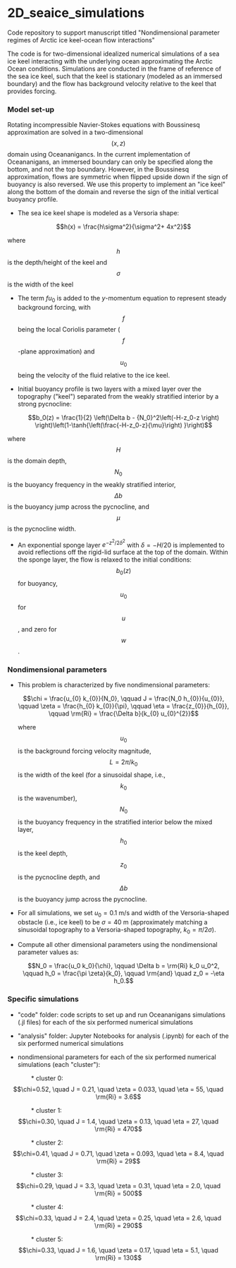 # 2D_seaice_simulations
Code repository to support manuscript titled "Nondimensional parameter regimes of Arctic ice keel-ocean flow interactions"

The code is for two-dimensional idealized numerical simulations of a sea ice keel interacting with the underlying ocean approximating the Arctic Ocean conditions. Simulations are conducted in the frame of reference of the sea ice keel, such that the keel is stationary (modeled as an immersed boundary) and the flow has background velocity relative to the keel that provides forcing. 

### Model set-up

Rotating incompressible Navier-Stokes equations with Boussinesq approximation are solved in a two-dimensional $$(x,z)$$ domain using Oceananigancs. In the current implementation of Oceananigans, an immersed boundary can only be specified along the bottom, and not the top boundary. However, in the Boussinesq approximation, flows are symmetric when flipped upside down if the sign of buoyancy is also reversed. We use this property to implement an "ice keel" along the bottom of the domain and reverse the sign of the initial vertical buoyancy profile.

- The sea ice keel shape is modeled as a Versoria shape:

  $$h(x) = \frac{h\sigma^2}{\sigma^2+ 4x^2}$$

where $$h$$ is the depth/height of the keel and $$\sigma$$ is the width of the keel

- The term $fu_0$ is added to the $y$-momentum equation to represent steady background forcing, with $$f$$ being the local Coriolis parameter ($$f$$-plane approximation) and $$u_0$$ being the velocity of the fluid relative to the ice keel.

- Initial buoyancy profile is two layers with a mixed layer over the topography ("keel") separated from the weakly stratified interior by a strong pycnocline:

  $$b_0(z) = \frac{1}{2} \left(\Delta b - {N_0}^2\left(-H-z_0-z \right) \right)\left(1-\tanh{\left(\frac{-H-z_0-z}{\mu}\right) }\right)$$

where $$H$$ is the domain depth, $$N_0$$ is the buoyancy frequency in the weakly stratified interior, $$\Delta b$$ is the buoyancy jump across the pycnocline, and $$\mu$$ is the pycnocline width.

- An exponential sponge layer $e^{-z^2/2\delta^2}$ with $\delta=-H/20$ is implemented to avoid reflections off the rigid-lid surface at the top of the domain. Within the sponge layer, the flow is relaxed to the initial conditions: $$b_0(z)$$ for buoyancy, $$u_0$$ for $$u$$, and zero for $$w$$.

### Nondimensional parameters

- This problem is characterized by five nondimensional parameters:

  $$\chi = \frac{u_{0} k_{0}}{N_0}, \qquad J = \frac{N_0 h_{0}}{u_{0}}, \qquad \zeta = \frac{h_{0} k_{0}}{\pi}, \qquad \eta = \frac{z_{0}}{h_{0}}, \qquad \rm{Ri} = \frac{\Delta b}{k_{0} u_{0}^{2}}$$

  where $$u_0$$ is the background forcing velocity magnitude, $$L = 2\pi/k_0$$ is the width of the keel (for a sinusoidal shape, i.e., $$k_0$$ is the wavenumber), $$N_0$$ is the buoyancy frequency in the stratified interior below the mixed layer, $$h_0$$ is the keel depth, $$z_0$$ is the pycnocline depth, and $$\Delta b$$ is the buoyancy jump across the pycnocline.

- For all simulations, we set $u_0=0.1$ m/s and width of the Versoria-shaped obstacle (i.e., ice keel) to be $\sigma=40$ m (approximately matching a sinusoidal topography to a Versoria-shaped topography, $k_0 = \pi/2\sigma$).

- Compute all other dimensional parameters using the nondimensional parameter values as:

  $$N_0 = \frac{u_0 k_0}{\chi}, \qquad \Delta b = \rm{Ri} k_0 u_0^2, \qquad h_0 = \frac{\pi \zeta}{k_0}, \qquad \rm{and} \quad z_0 = -\eta h_0.$$

  
### Specific simulations

- "code" folder: code scripts to set up and run Oceananigans simulations (.jl files) for each of the six performed numerical simulations

- "analysis" folder: Jupyter Notebooks for analysis (.ipynb) for each of the six performed numerical simulations

- nondimensional parameters for each of the six performed numerical simulations (each "cluster"):

&emsp; &emsp; &emsp; * cluster 0: $$\chi=0.52, \quad J = 0.21, \quad \zeta = 0.033, \quad \eta = 55, \quad \rm{Ri} = 3.6$$

&emsp; &emsp; &emsp; * cluster 1: $$\chi=0.30, \quad J = 1.4, \quad \zeta = 0.13, \quad \eta = 27, \quad \rm{Ri} = 470$$

&emsp; &emsp; &emsp; * cluster 2: $$\chi=0.41, \quad J = 0.71, \quad \zeta = 0.093, \quad \eta = 8.4, \quad \rm{Ri} = 29$$

&emsp; &emsp; &emsp; * cluster 3: $$\chi=0.29, \quad J = 3.3, \quad \zeta = 0.31, \quad \eta = 2.0, \quad \rm{Ri} = 500$$

&emsp; &emsp; &emsp; * cluster 4: $$\chi=0.33, \quad J = 2.4, \quad \zeta = 0.25, \quad \eta = 2.6, \quad \rm{Ri} = 290$$

&emsp; &emsp; &emsp; * cluster 5: $$\chi=0.33, \quad J = 1.6, \quad \zeta = 0.17, \quad \eta = 5.1, \quad \rm{Ri} = 130$$

